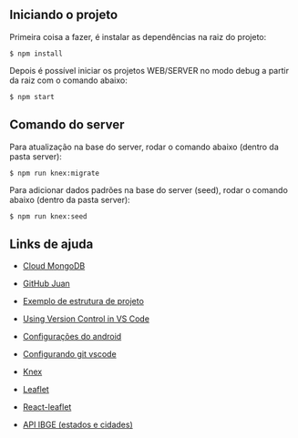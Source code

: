## Iniciando o projeto

Primeira coisa a fazer, é instalar as dependências na raiz do projeto:
```
$ npm install
```

Depois é possível iniciar os projetos WEB/SERVER no modo debug a partir da raiz com o comando abaixo:
```
$ npm start
```

## Comando do server

Para atualização na base do server, rodar o comando abaixo (dentro da pasta server):
```
$ npm run knex:migrate 
```

Para adicionar dados padrões na base do server (seed), rodar o comando abaixo (dentro da pasta server):
```
$ npm run knex:seed 
```

## Links de ajuda
- [Cloud MongoDB](https://cloud.mongodb.com/)
- [GitHub Juan](https://github.com/jmonestel)
- [Exemplo de estrutura de projeto](https://github.com/hexacta/project-structure-sample)
- [Using Version Control in VS Code](https://code.visualstudio.com/docs/editor/versioncontrol)
- [Configurações do android](https://docs.rocketseat.dev)
- [Configurando git vscode](https://www.youtube.com/watch?v=Fk12ELJ9Bww)

- [Knex](http://knexjs.org/)
- [Leaflet](https://leafletjs.com/)
- [React-leaflet](https://react-leaflet.js.org/)
- [API IBGE (estados e cidades)](https://servicodados.ibge.gov.br/api/docs/localidades?versao=1)